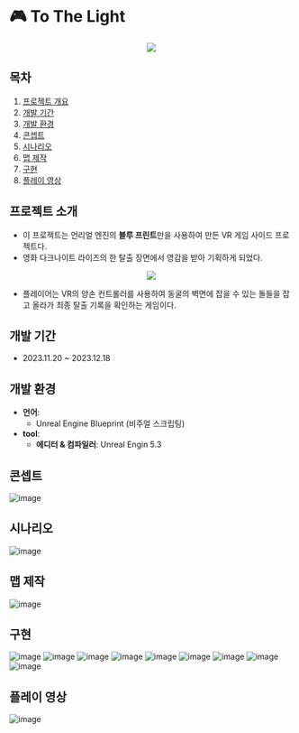 # :video_game: To The Light

<p align="center"><img src="https://github.com/user-attachments/assets/931d88ab-7b9b-45f3-b4c9-b554685e8d63"></p>

## 목차
1. [프로젝트 개요](#프로젝트-개요)
2. [개발 기간](#개발-기간)
3. [개발 환경](#개발-환경)
4. [콘셉트](#콘셉트)
5. [시나리오](#시나리오)
6. [맵 제작](#맵-제작)
7. [구현](#구현)
8. [플레이 영상](#플레이-영상)
   
## 프로젝트 소개
- 이 프로젝트는 언리얼 엔진의 **블루 프린트**만을 사용하여 만든 VR 게임 사이드 프로젝트다.
- 영화 다크나이트 라이즈의 한 탈출 장면에서 영감을 받아 기획하게 되었다.
<p align="center"><img src="https://github.com/user-attachments/assets/c0987fad-d4c9-4990-adc9-53aa81348bf1"></p>

- 플레이어는 VR의 양손 컨트롤러를 사용하여 동굴의 벽면에 잡을 수 있는 돌들을 잡고 올라가 최종 탈출 기록을 확인하는 게임이다.

## 개발 기간
- 2023.11.20 ~ 2023.12.18

## 개발 환경
- **언어**:
  - Unreal Engine Blueprint (비주얼 스크립팅)
- **tool**:
  - **에디터 & 컴파일러**: Unreal Engin 5.3

## 콘셉트
![image](https://github.com/user-attachments/assets/f7068b01-aaec-4b4e-b7a2-32846989e519)

## 시나리오
![image](https://github.com/user-attachments/assets/d2928598-ae08-4535-8be9-1052d4cc5e78)


## 맵 제작
![image](https://github.com/user-attachments/assets/c1634b62-eb24-4b15-b607-ace0d13455fb)

## 구현
![image](https://github.com/user-attachments/assets/8e345cf0-8190-4ce1-8613-aaf71dae3443)
![image](https://github.com/user-attachments/assets/50fc1c7a-6352-4fc8-998c-4283adff7478)
![image](https://github.com/user-attachments/assets/a3e71848-c7df-4d9a-a80d-ea2e2b868a47)
![image](https://github.com/user-attachments/assets/fe569547-91c4-4d36-9efc-977687fb16c9)
![image](https://github.com/user-attachments/assets/a86cee9c-7684-4784-a9ee-986f8d283d2b)
![image](https://github.com/user-attachments/assets/de989cf8-3533-4338-8a8f-65aa149a262d)
![image](https://github.com/user-attachments/assets/bed89383-6c6b-4521-abde-ae2f91658de1)
![image](https://github.com/user-attachments/assets/d9bcf133-d136-43fb-9cb2-991fe53317c9)
![image](https://github.com/user-attachments/assets/6d62bb82-531e-4e14-a0f5-57d1807f6c3e)


## 플레이 영상

![image](https://github.com/user-attachments/assets/3a17fea4-d944-4b46-825c-0241e24f2dc2)

